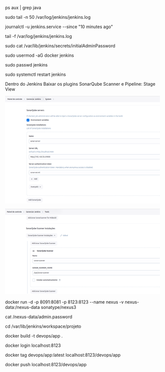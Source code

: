 ps aux | grep java

sudo tail -n 50 /var/log/jenkins/jenkins.log

journalctl -u jenkins.service --since "10 minutes ago"

tail -f /var/log/jenkins/jenkins.log

sudo cat /var/lib/jenkins/secrets/initialAdminPassword

sudo usermod -aG docker jenkins

sudo passwd jenkins

sudo systemctl restart jenkins

Dentro do Jenkins
Baixar os plugins SonarQube Scanner e Pipeline: Stage View

![alt text](./images/sonar-server.png)

![alt text](./images/sonar-scanner.png)



docker run -d -p 8091:8081 -p 8123:8123 --name nexus -v nexus-data:/nexus-data sonatype/nexus3

cat /nexus-data/admin.password 


cd /var/lib/jenkins/workspace/projeto

docker build -t  devops/app .

docker login localhost:8123

docker tag devops/app:latest localhost:8123/devops/app

docker push localhost:8123/devops/app